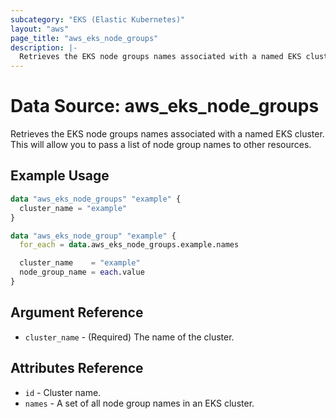 ```yaml
---
subcategory: "EKS (Elastic Kubernetes)"
layout: "aws"
page_title: "aws_eks_node_groups"
description: |-
  Retrieves the EKS node groups names associated with a named EKS cluster.
---
```


# Data Source: aws_eks_node_groups

Retrieves the EKS node groups names associated with a named EKS cluster. This will allow you to pass a list of node group names to other resources.

## Example Usage

```terraform
data "aws_eks_node_groups" "example" {
  cluster_name = "example"
}

data "aws_eks_node_group" "example" {
  for_each = data.aws_eks_node_groups.example.names

  cluster_name    = "example"
  node_group_name = each.value
}
```

## Argument Reference

* `cluster_name` - (Required) The name of the cluster.

## Attributes Reference

* `id` - Cluster name.
* `names` - A set of all node group names in an EKS cluster.
